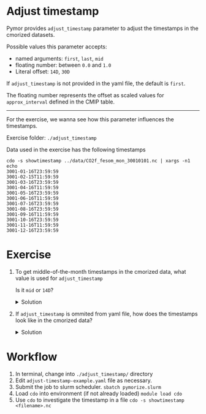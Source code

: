 # Adjust timestamp

Pymor provides `adjust_timestamp` parameter to adjust the timestamps in the cmorized datasets.

Possible values this parameter accepts:

  - named arguments: `first`, `last`, `mid`
  - floating number: between `0.0` and `1.0`
  - Literal offset: `14D`, `30D`
 
If `adjust_timestamp` is not provided in the yaml file, the default is `first`.

The floating number represents the offset as scaled values for `approx_interval` defined in the CMIP table.

---

For the exercise, we wanna see how this parameter influences the timestamps.

Exercise folder: `./adjust_timestamp`

Data used in the exercise has the following timestamps

```shell
cdo -s showtimestamp ../data/CO2f_fesom_mon_30010101.nc | xargs -n1 echo
3001-01-16T23:59:59
3001-02-15T11:59:59
3001-03-16T23:59:59
3001-04-16T11:59:59
3001-05-16T23:59:59
3001-06-16T11:59:59
3001-07-16T23:59:59
3001-08-16T23:59:59
3001-09-16T11:59:59
3001-10-16T23:59:59
3001-11-16T11:59:59
3001-12-16T23:59:59
```


# Exercise


1. To get middle-of-the-month timestamps in the cmorized data, what value is used for `adjust_timestamp`

   Is it `mid` or `14D`?

   <details>
      <summary>Solution</summary>
  
      - setting `adjust_timestamp: mid`, timestamps look like this:
      ```shell
      3001-01-15T12:00:00
      3001-02-14T00:00:00
      3001-03-15T12:00:00
      3001-04-15T00:00:00
      3001-05-15T12:00:00
      3001-06-15T00:00:00
      3001-07-15T12:00:00
      3001-08-15T12:00:00
      3001-09-15T00:00:00
      3001-10-15T12:00:00
      3001-11-15T00:00:00
      3001-12-15T12:00:00
      ```
  
      - setting `adjust_timestamp: 14D`, timestamps look like this:
      ```shell
      3001-01-15T00:00:00
      3001-02-15T00:00:00
      3001-03-15T00:00:00
      3001-04-15T00:00:00
      3001-05-15T00:00:00
      3001-06-15T00:00:00
      3001-07-15T00:00:00
      3001-08-15T00:00:00
      3001-09-15T00:00:00
      3001-10-15T00:00:00
      3001-11-15T00:00:00
      3001-12-15T00:00:00
      ```

   </details>

2. If `adjust_timestamp` is ommited from yaml file, how does the timestamps look like in the cmorized data?
 
   <details>
      <summary>Solution</summary>

      - timestamps look as follows:
      ```shell
      3001-01-01T00:00:00
      3001-02-01T00:00:00
      3001-03-01T00:00:00
      3001-04-01T00:00:00
      3001-05-01T00:00:00
      3001-06-01T00:00:00
      3001-07-01T00:00:00
      3001-08-01T00:00:00
      3001-09-01T00:00:00
      3001-10-01T00:00:00
      3001-11-01T00:00:00
      3001-12-01T00:00:00
      ```
      
   </details>

# Workflow

1. In terminal, change into `./adjust_timestamp/` directory
2. Edit `adjust-timestamp-example.yaml` file as necessary.
3. Submit the job to slurm scheduler. `sbatch pymorize.slurm`
4. Load `cdo` into environment (if not already loaded) `module load cdo`
5. Use `cdo` to investigate the timestamp in a file `cdo -s showtimestamp <filename>.nc`
